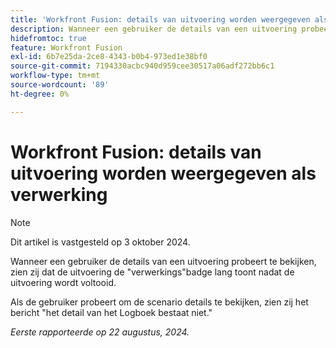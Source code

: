 ```yaml
---
title: 'Workfront Fusion: details van uitvoering worden weergegeven als verwerking'
description: Wanneer een gebruiker de details van een uitvoering probeert te bekijken, zien zij dat de uitvoering de verwerkingsbadge lang toont nadat de uitvoering wordt voltooid.
hidefromtoc: true
feature: Workfront Fusion
exl-id: 6b7e25da-2ce8-4343-b0b4-973ed1e38bf0
source-git-commit: 7194330acbc940d959cee30517a06adf272bb6c1
workflow-type: tm+mt
source-wordcount: '89'
ht-degree: 0%

---
```


# Workfront Fusion: details van uitvoering worden weergegeven als verwerking

>[!NOTE]
>
>Dit artikel is vastgesteld op 3 oktober 2024.

Wanneer een gebruiker de details van een uitvoering probeert te bekijken, zien zij dat de uitvoering de &quot;verwerkings&quot;badge lang toont nadat de uitvoering wordt voltooid.

Als de gebruiker probeert om de scenario details te bekijken, zien zij het bericht &quot;het detail van het Logboek bestaat niet.&quot;

_Eerste rapporteerde op 22 augustus, 2024._
